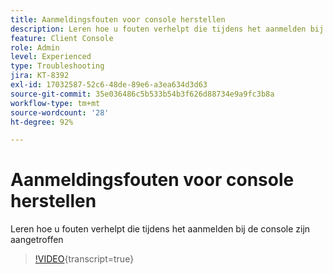 ```yaml
---
title: Aanmeldingsfouten voor console herstellen
description: Leren hoe u fouten verhelpt die tijdens het aanmelden bij de console zijn aangetroffen
feature: Client Console
role: Admin
level: Experienced
type: Troubleshooting
jira: KT-8392
exl-id: 17032587-52c6-48de-89e6-a3ea634d3d63
source-git-commit: 35e036486c5b533b54b3f626d88734e9a9fc3b8a
workflow-type: tm+mt
source-wordcount: '28'
ht-degree: 92%

---
```


# Aanmeldingsfouten voor console herstellen

Leren hoe u fouten verhelpt die tijdens het aanmelden bij de console zijn aangetroffen

>[!VIDEO](https://video.tv.adobe.com/v/3437772?quality=12&learn=on&captions=dut){transcript=true}
